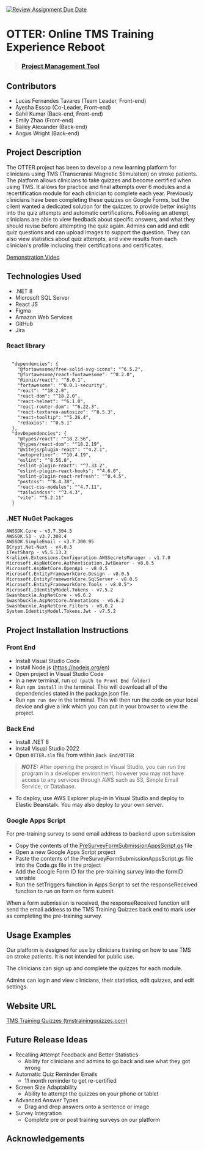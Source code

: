 [![Review Assignment Due Date](https://classroom.github.com/assets/deadline-readme-button-24ddc0f5d75046c5622901739e7c5dd533143b0c8e959d652212380cedb1ea36.svg)](https://classroom.github.com/a/t8qno6SJ)

# OTTER: Online TMS Training Experience Reboot

> ### [Project Management Tool](https://lucasfetavares.atlassian.net/jira/core/projects/GC/board)

## Contributors
* Lucas Fernandes Tavares (Team Leader, Front-end)
* Ayesha Essop (Co-Leader, Front-end)
* Sahil Kumar (Back-end, Front-end)
* Emily Zhao (Front-end)
* Bailey Alexander (Back-end)
* Angus Wright (Back-end)

## Project Description
The OTTER project has been to develop a new learning platform for clinicians using TMS (Transcranial Magnetic Stimulation) on stroke patients. The platform allows clinicians to take quizzes and become certified when using TMS. It allows for practice and final attempts over 6 modules and a recertification module for each clinician to complete each year. Previously clinicians have been completing these quizzes on Google Forms, but the client wanted a dedicated solution for the quizzes to provide better insights into the quiz attempts and automatic certifications. Following an attempt, clinicians are able to view feedback about specific answers, and what they should revise before attempting the quiz again. Admins can add and edit quiz questions and can upload images to support the question. They can also view statistics about quiz attempts, and view results from each clinician's profile including their certifications and certificates.

[Demonstration Video](https://youtu.be/IDDmtNcA6Jw)

## Technologies Used
* .NET 8
* Microsoft SQL Server
* React JS
* Figma
* Amazon Web Services
* GitHub
* Jira

### React library
```

  "dependencies": {
    "@fortawesome/free-solid-svg-icons": "^6.5.2",
    "@fortawesome/react-fontawesome": "^0.2.0",
    "@ionic/react": "^8.0.1",
    "fortawesome": "^0.0.1-security",
    "react": "^18.2.0",
    "react-dom": "^18.2.0",
    "react-helmet": "^6.1.0",
    "react-router-dom": "^6.22.3",
    "react-textarea-autosize": "^8.5.3",
    "react-tooltip": "^5.26.4",
    "redaxios": "^0.5.1"
  },
  "devDependencies": {
    "@types/react": "^18.2.56",
    "@types/react-dom": "^18.2.19",
    "@vitejs/plugin-react": "^4.2.1",
    "autoprefixer": "^10.4.19",
    "eslint": "^8.56.0",
    "eslint-plugin-react": "^7.33.2",
    "eslint-plugin-react-hooks": "^4.6.0",
    "eslint-plugin-react-refresh": "^0.4.5",
    "postcss": "^8.4.38",
    "react-css-modules": "^4.7.11",
    "tailwindcss": "^3.4.3",
    "vite": "^5.2.11"
  }

  ```

### .NET NuGet Packages
```
AWSSDK.Core - v3.7.304.5
AWSSDK.S3 - v3.7.308.4
AWSSDK.SimpleEmail - v3.7.300.95
BCrypt.Net-Next - v4.0.3
iTextSharp - v5.5.13.3
Kralizek.Extensions.Configuration.AWSSecretsManager - v1.7.0
Microsoft.AspNetCore.Authentication.JwtBearer - v8.0.5
Microsoft.AspNetCore.OpenApi - v8.0.5
Microsoft.EntityFrameworkCore.Design - v8.0.5
Microsoft.EntityFrameworkCore.SqlServer - v8.0.5
Microsoft.EntityFrameworkCore.Tools - v8.0.5">
Microsoft.IdentityModel.Tokens - v7.5.2
Swashbuckle.AspNetCore - v6.6.2
Swashbuckle.AspNetCore.Annotations - v6.6.2
Swashbuckle.AspNetCore.Filters - v8.0.2
System.IdentityModel.Tokens.Jwt - v7.5.2
```

## Project Installation Instructions

### Front End
* Install Visual Studio Code
* Install Node.js (https://nodejs.org/en)
* Open project in Visual Studio Code
* In a new terminal, run `cd (path to Front End folder)`
* Run `npm install` in the terminal. This will download all of the dependencies stated in the package.json file.
* Run `npm run dev` in the terminal. This will then run the code on your local device and give a link which you can put in your browser to view the project. 


### Back End
* Install .NET 8
* Install Visual Studio 2022
* Open `OTTER.sln` file from within `Back End/OTTER`
> **_NOTE:_**  After opening the project in Visual Studio, you can run the program in a developer environment, however you may not have access to any services through AWS such as S3, Simple Email Service, or Database.
* To deploy, use AWS Explorer plug-in in Visual Studio and deploy to Elastic Beanstalk. You may also deploy to your own server.

### Google Apps Script
For pre-training survey to send email address to backend upon submission

* Copy the contents of the [PreSurveyFormSubmissionAppsScript.gs](PreSurveyFormSubmissionAppsScript.gs) file
* Open a new Google Apps Script project
* Paste the contents of the PreSurveyFormSubmissionAppsScript.gs file into the Code.gs file in the project
* Add the Google Form ID for the pre-training survey into the formID variable
* Run the setTriggers function in Apps Script to set the responseReceived function to run on form on form submit

When a form submission is received, the responseReceived function will send the email address to the TMS Training Quizzes back end to mark user as completing the pre-training survey.

## Usage Examples
Our platform is designed for use by clinicians training on how to use TMS on stroke patients. It is not intended for public use.

The clinicians can sign up and complete the quizzes for each module.

Admins can login and view clinicians, their statistics, edit quizzes, and edit settings.

## Website URL
[TMS Training Quizzes (tmstrainingquizzes.com)](https://www.tmstrainingquizzes.com/)

## Future Release Ideas
* Recalling Attempt Feedback and Better Statistics
  * Ability for clinicians and admins to go back and see what they got wrong
* Automatic Quiz Reminder Emails
  * 11 month reminder to get re-certified
* Screen Size Adaptability
  * Ability to attempt the quizzes on your phone or tablet
* Advanced Answer Types
  * Drag and drop answers onto a sentence or image
* Survey Integration
  * Complete pre or post training surveys on our platform

## Acknowledgements
